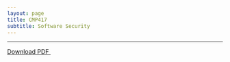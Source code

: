 ```yaml
---
layout: page
title: CMP417
subtitle: Software Security
---
```


---

<a href="/assets/pdfs/Secure_Programming_Essay.pdf" download> Download PDF </a>

<object data="/assets/pdfs/Secure_Programming_Essay.pdf" type="application/pdf" typemustmatch style="height: 750px; width: 100%;">
</object>